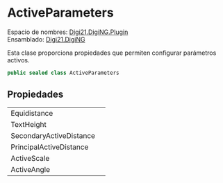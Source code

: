# ActiveParameters

Espacio de nombres: [Digi21.DigiNG.Plugin](../../)  
Ensamblado: [Digi21.DigiNG](../../../digi21.diging/)

Esta clase proporciona propiedades que permiten configurar parámetros activos.

```csharp
public sealed class ActiveParameters
```

## Propiedades

|  |  |
| :--- | :--- |
| Equidistance |  |
| TextHeight |  |
| SecondaryActiveDistance |  |
| PrincipalActiveDistance |  |
| ActiveScale |  |
| ActiveAngle |  |



